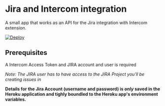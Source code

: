 # Jira and Intercom integration
A small app that works as an API for the Jira integration with Intercom extension.

[![Deploy](https://www.herokucdn.com/deploy/button.svg)](https://heroku.com/deploy?template=https://github.com/mwilen/jira_intercom_integration)

## Prerequisites
A Intercom Access Token and JIRA account and user is required

*Note: The JIRA user has to have access to the JIRA Project you'll be creating issues in*

**Details for the Jira Account (username and password) is *only* saved in the Heroku application and tighly boundled to the Heroku app's environment variables.**
